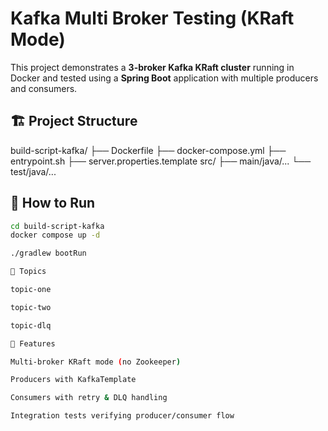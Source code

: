# Kafka Multi Broker Testing (KRaft Mode)

This project demonstrates a **3-broker Kafka KRaft cluster** running in Docker and tested using a **Spring Boot** application with multiple producers and consumers.

## 🏗 Project Structure

build-script-kafka/
├── Dockerfile
├── docker-compose.yml
├── entrypoint.sh
├── server.properties.template
src/
├── main/java/...
└── test/java/...


## 🚀 How to Run

```bash
cd build-script-kafka
docker compose up -d

./gradlew bootRun

🧩 Topics

topic-one

topic-two

topic-dlq

🧪 Features

Multi-broker KRaft mode (no Zookeeper)

Producers with KafkaTemplate

Consumers with retry & DLQ handling

Integration tests verifying producer/consumer flow

